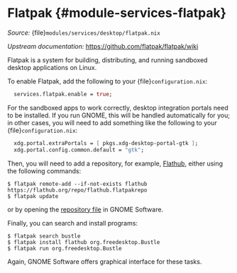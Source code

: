 # Flatpak {#module-services-flatpak}

*Source:* {file}`modules/services/desktop/flatpak.nix`

*Upstream documentation:* <https://github.com/flatpak/flatpak/wiki>

Flatpak is a system for building, distributing, and running sandboxed desktop
applications on Linux.

To enable Flatpak, add the following to your {file}`configuration.nix`:
```nix
  services.flatpak.enable = true;
```

For the sandboxed apps to work correctly, desktop integration portals need to
be installed. If you run GNOME, this will be handled automatically for you;
in other cases, you will need to add something like the following to your
{file}`configuration.nix`:
```nix
  xdg.portal.extraPortals = [ pkgs.xdg-desktop-portal-gtk ];
  xdg.portal.config.common.default = "gtk";
```

Then, you will need to add a repository, for example,
[Flathub](https://github.com/flatpak/flatpak/wiki),
either using the following commands:
```ShellSession
$ flatpak remote-add --if-not-exists flathub https://flathub.org/repo/flathub.flatpakrepo
$ flatpak update
```
or by opening the
[repository file](https://flathub.org/repo/flathub.flatpakrepo) in GNOME Software.

Finally, you can search and install programs:
```ShellSession
$ flatpak search bustle
$ flatpak install flathub org.freedesktop.Bustle
$ flatpak run org.freedesktop.Bustle
```
Again, GNOME Software offers graphical interface for these tasks.
